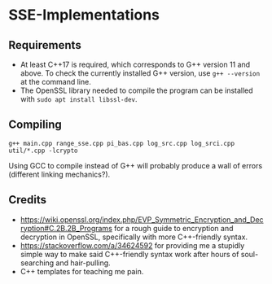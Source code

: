 # SSE-Implementations

## Requirements

- At least C++17 is required, which corresponds to G++ version 11 and above. To check the currently installed G++ version, use `g++ --version` at the command line.
- The OpenSSL library needed to compile the program can be installed with `sudo apt install libssl-dev`.

## Compiling

```
g++ main.cpp range_sse.cpp pi_bas.cpp log_src.cpp log_srci.cpp util/*.cpp -lcrypto
```

Using GCC to compile instead of G++ will probably produce a wall of errors (different linking mechanics?).

## Credits

- <https://wiki.openssl.org/index.php/EVP_Symmetric_Encryption_and_Decryption#C.2B.2B_Programs> for a rough guide to encryption and decryption in OpenSSL, specifically with more C++-friendly syntax.
- <https://stackoverflow.com/a/34624592> for providing me a stupidly simple way to make said C++-friendly syntax work after hours of soul-searching and hair-pulling.
- C++ templates for teaching me pain.
